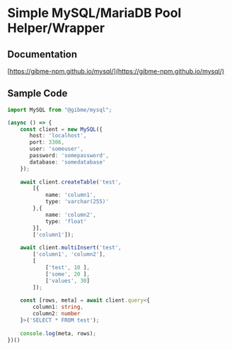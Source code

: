 # Simple MySQL/MariaDB Pool Helper/Wrapper

## Documentation

[https://gibme-npm.github.io/mysql/](https://gibme-npm.github.io/mysql/)

## Sample Code

```typescript
import MySQL from "@gibme/mysql";

(async () => {
    const client = new MySQL({
       host: 'localhost',
       port: 3306,
       user: 'someuser',
       password: 'somepassword',
       database: 'somedatabase' 
    });
    
    await client.createTable('test', 
        [{
            name: 'column1',
            type: 'varchar(255)'
        },{
            name: 'column2',
            type: 'float'
        }],
        ['column1']);
    
    await client.multiInsert('test',
        ['column1', 'column2'],
        [
            ['test', 10 ],
            ['some', 20 ],
            ['values', 30]
        ]);
    
    const [rows, meta] = await client.query<{
        column1: string,
        column2: number
    }>('SELECT * FROM test');
    
    console.log(meta, rows);
})()
```
